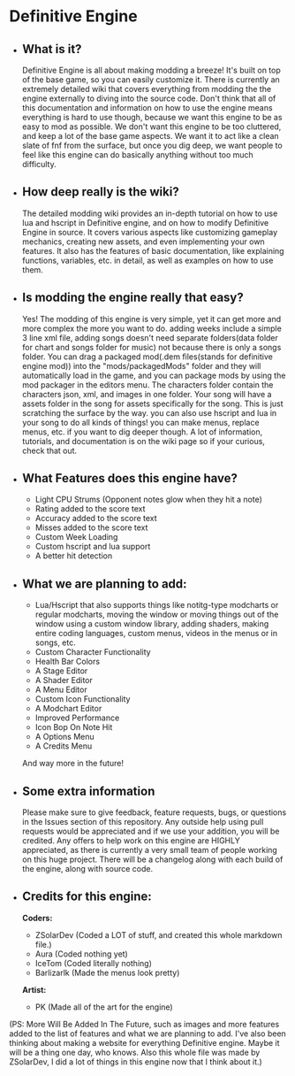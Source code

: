 # Definitive Engine

 - ## What is it? 
	  Definitive Engine is all about making modding a breeze! It's built on top of the base game, so you can easily customize it. There is currently an extremely detailed wiki that covers everything from modding the the engine externally to diving into the source code. Don't think that all of this documentation and information on how to use the engine means everything is hard to use though, because we want this engine to be as easy to mod as possible. We don't want this engine to be too cluttered, and keep a lot of the base game aspects. We want it to act like a clean slate of fnf from the surface, but once you dig deep, we want people to feel like this engine can do basically anything without too much difficulty.
   
 -  ## How deep really is the wiki? 	
	 The detailed modding wiki provides an in-depth tutorial on how to use lua and hscript in Definitive engine, and on how to modify Definitive Engine in source. It covers various aspects like customizing gameplay mechanics, creating new assets, and even implementing your own features. It also has the features of basic documentation, like explaining functions, variables, etc. in detail, as well as examples on how to use them.
	 
- ## Is modding the engine really that easy?
	Yes! The modding of this engine is very simple, yet it can get more and more complex the more you want to do. adding weeks include a simple 3 line xml file, adding songs doesn't need separate folders(data folder for chart and songs folder for music) not because there is only a songs folder. You can drag a packaged mod(.dem files(stands for definitive engine mod)) into the "mods/packagedMods" folder and they will automatically load in the game, and you can package mods by using the mod packager in the editors menu. The characters folder contain the characters json, xml, and images in one folder. Your song will have a assets folder in the song for assets specifically for the song. This is just scratching the surface by the way. you can also use hscript and lua in your song to do all kinds of things! you can make menus, replace menus, etc. if you want to dig deeper though. A lot of information, tutorials, and documentation is on the wiki page so if your curious, check that out.


- ## What Features does this engine have?
	- Light CPU Strums (Opponent notes glow when they hit a note)
	- Rating added to the score text
	- Accuracy added to the score text
	- Misses added to the score text
	- Custom Week Loading
	- Custom hscript and lua support
	- A better hit detection
 
 - ##  What we are planning to add: 
	  - Lua/Hscript that also supports things like notitg-type modcharts or regular modcharts, moving the window or moving things out of the window using a custom window library, adding shaders, making entire coding languages, custom menus, videos in the menus or in songs, etc.
	  - Custom Character Functionality
	  - Health Bar Colors
	  - A Stage Editor
	  - A Shader Editor
	  - A Menu Editor
	  - Custom Icon Functionality
	  - A Modchart Editor
	  - Improved Performance
	  - Icon Bop On Note Hit
	  - A Options Menu
	  - A Credits Menu
	  
	And way more in the future! 

 - ## Some extra information
	 Please make sure to give feedback, feature requests, bugs, or questions in the Issues section of this repository. Any outside help using pull requests would be appreciated and if we use your addition, you will be credited. Any offers to help work on this engine are HIGHLY appreciated, as there is currently a very small team of people working on this huge project. There will be a changelog along with each build of the engine, along with source code.

- ## Credits for this engine:
	**Coders:**
	- ZSolarDev (Coded a LOT of stuff, and created this whole markdown file.)
	- Aura (Coded nothing yet)
	- IceTom (Coded literally nothing)
	- Barlizarlk (Made the menus look pretty)

	**Artist:**
	- PK (Made all of the art for the engine)

(PS: More Will Be Added In The Future, such as images and more features added to the list of features and what we are planning to add. I've also been thinking about making a website for everything Definitive engine. Maybe it will be a thing one day, who knows. Also this whole file was made by ZSolarDev, I did a lot of things in this engine now that I think about it.)